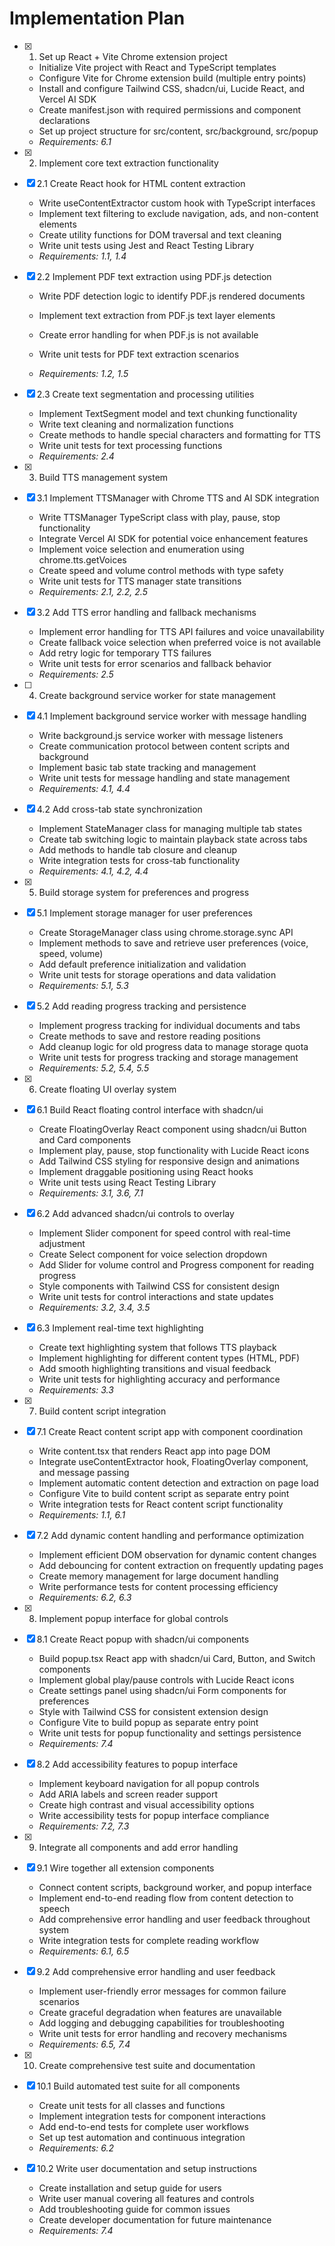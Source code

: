 # Implementation Plan

- [x] 1. Set up React + Vite Chrome extension project






  - Initialize Vite project with React and TypeScript templates
  - Configure Vite for Chrome extension build (multiple entry points)
  - Install and configure Tailwind CSS, shadcn/ui, Lucide React, and Vercel AI SDK
  - Create manifest.json with required permissions and component declarations
  - Set up project structure for src/content, src/background, src/popup
  - _Requirements: 6.1_

- [x] 2. Implement core text extraction functionality






- [x] 2.1 Create React hook for HTML content extraction



  - Write useContentExtractor custom hook with TypeScript interfaces
  - Implement text filtering to exclude navigation, ads, and non-content elements
  - Create utility functions for DOM traversal and text cleaning
  - Write unit tests using Jest and React Testing Library
  - _Requirements: 1.1, 1.4_



- [x] 2.2 Implement PDF text extraction using PDF.js detection


  - Write PDF detection logic to identify PDF.js rendered documents
  - Implement text extraction from PDF.js text layer elements
  - Create error handling for when PDF.js is not available
  - Write unit tests for PDF text extraction scenarios


  - _Requirements: 1.2, 1.5_

- [x] 2.3 Create text segmentation and processing utilities

  - Implement TextSegment model and text chunking functionality
  - Write text cleaning and normalization functions
  - Create methods to handle special characters and formatting for TTS
  - Write unit tests for text processing functions
  - _Requirements: 2.4_

- [x] 3. Build TTS management system




- [x] 3.1 Implement TTSManager with Chrome TTS and AI SDK integration


  - Write TTSManager TypeScript class with play, pause, stop functionality
  - Integrate Vercel AI SDK for potential voice enhancement features
  - Implement voice selection and enumeration using chrome.tts.getVoices
  - Create speed and volume control methods with type safety
  - Write unit tests for TTS manager state transitions
  - _Requirements: 2.1, 2.2, 2.5_

- [x] 3.2 Add TTS error handling and fallback mechanisms


  - Implement error handling for TTS API failures and voice unavailability
  - Create fallback voice selection when preferred voice is not available
  - Add retry logic for temporary TTS failures
  - Write unit tests for error scenarios and fallback behavior
  - _Requirements: 2.5_

- [ ] 4. Create background service worker for state management
- [x] 4.1 Implement background service worker with message handling
  - Write background.js service worker with message listeners
  - Create communication protocol between content scripts and background
  - Implement basic tab state tracking and management
  - Write unit tests for message handling and state management
  - _Requirements: 4.1, 4.4_

- [x] 4.2 Add cross-tab state synchronization
  - Implement StateManager class for managing multiple tab states
  - Create tab switching logic to maintain playback state across tabs
  - Add methods to handle tab closure and cleanup
  - Write integration tests for cross-tab functionality
  - _Requirements: 4.1, 4.2, 4.4_

- [x] 5. Build storage system for preferences and progress
- [x] 5.1 Implement storage manager for user preferences
  - Create StorageManager class using chrome.storage.sync API
  - Implement methods to save and retrieve user preferences (voice, speed, volume)
  - Add default preference initialization and validation
  - Write unit tests for storage operations and data validation
  - _Requirements: 5.1, 5.3_

- [x] 5.2 Add reading progress tracking and persistence
  - Implement progress tracking for individual documents and tabs
  - Create methods to save and restore reading positions
  - Add cleanup logic for old progress data to manage storage quota
  - Write unit tests for progress tracking and storage management
  - _Requirements: 5.2, 5.4, 5.5_

- [x] 6. Create floating UI overlay system
- [x] 6.1 Build React floating control interface with shadcn/ui
  - Create FloatingOverlay React component using shadcn/ui Button and Card components
  - Implement play, pause, stop functionality with Lucide React icons
  - Add Tailwind CSS styling for responsive design and animations
  - Implement draggable positioning using React hooks
  - Write unit tests using React Testing Library
  - _Requirements: 3.1, 3.6, 7.1_

- [x] 6.2 Add advanced shadcn/ui controls to overlay
  - Implement Slider component for speed control with real-time adjustment
  - Create Select component for voice selection dropdown
  - Add Slider for volume control and Progress component for reading progress
  - Style components with Tailwind CSS for consistent design
  - Write unit tests for control interactions and state updates
  - _Requirements: 3.2, 3.4, 3.5_

- [x] 6.3 Implement real-time text highlighting
  - Create text highlighting system that follows TTS playback
  - Implement highlighting for different content types (HTML, PDF)
  - Add smooth highlighting transitions and visual feedback
  - Write unit tests for highlighting accuracy and performance
  - _Requirements: 3.3_

- [x] 7. Build content script integration
- [x] 7.1 Create React content script app with component coordination
  - Write content.tsx that renders React app into page DOM
  - Integrate useContentExtractor hook, FloatingOverlay component, and message passing
  - Implement automatic content detection and extraction on page load
  - Configure Vite to build content script as separate entry point
  - Write integration tests for React content script functionality
  - _Requirements: 1.1, 6.1_

- [x] 7.2 Add dynamic content handling and performance optimization
  - Implement efficient DOM observation for dynamic content changes
  - Add debouncing for content extraction on frequently updating pages
  - Create memory management for large document handling
  - Write performance tests for content processing efficiency
  - _Requirements: 6.2, 6.3_

- [x] 8. Implement popup interface for global controls
- [x] 8.1 Create React popup with shadcn/ui components
  - Build popup.tsx React app with shadcn/ui Card, Button, and Switch components
  - Implement global play/pause controls with Lucide React icons
  - Create settings panel using shadcn/ui Form components for preferences
  - Style with Tailwind CSS for consistent extension design
  - Configure Vite to build popup as separate entry point
  - Write unit tests for popup functionality and settings persistence
  - _Requirements: 7.4_

- [x] 8.2 Add accessibility features to popup interface
  - Implement keyboard navigation for all popup controls
  - Add ARIA labels and screen reader support
  - Create high contrast and visual accessibility options
  - Write accessibility tests for popup interface compliance
  - _Requirements: 7.2, 7.3_

- [x] 9. Integrate all components and add error handling
- [x] 9.1 Wire together all extension components
  - Connect content scripts, background worker, and popup interface
  - Implement end-to-end reading flow from content detection to speech
  - Add comprehensive error handling and user feedback throughout system
  - Write integration tests for complete reading workflow
  - _Requirements: 6.1, 6.5_

- [x] 9.2 Add comprehensive error handling and user feedback
  - Implement user-friendly error messages for common failure scenarios
  - Create graceful degradation when features are unavailable
  - Add logging and debugging capabilities for troubleshooting
  - Write unit tests for error handling and recovery mechanisms
  - _Requirements: 6.5, 7.4_

- [x] 10. Create comprehensive test suite and documentation
- [x] 10.1 Build automated test suite for all components
  - Create unit tests for all classes and functions
  - Implement integration tests for component interactions
  - Add end-to-end tests for complete user workflows
  - Set up test automation and continuous integration
  - _Requirements: 6.2_

- [x] 10.2 Write user documentation and setup instructions
  - Create installation and setup guide for users
  - Write user manual covering all features and controls
  - Add troubleshooting guide for common issues
  - Create developer documentation for future maintenance
  - _Requirements: 7.4_